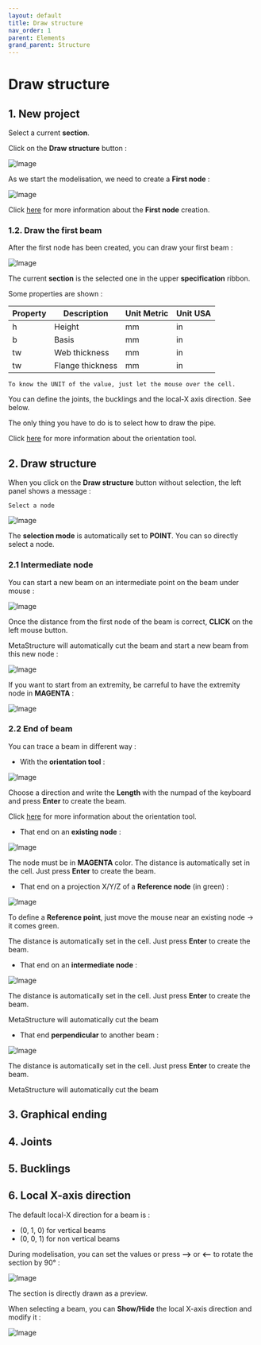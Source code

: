 ```yaml
---
layout: default
title: Draw structure
nav_order: 1
parent: Elements
grand_parent: Structure
---
```


# Draw structure

## 1. New project

Select a current **section**.

Click on the **Draw structure** button :

![Image](../../Images/Structure9.jpg)

As we start the modelisation, we need to create a **First node** :

![Image](../../Images/Node9.jpg)

Click [here](https://documentation.metapiping.com/Structure/Elements/Node.html) for more information about the **First node** creation.

### 1.2. Draw the first beam

After the first node has been created, you can draw your first beam :

![Image](../../Images/Beam12.jpg)

The current **section** is the selected one in the upper **specification** ribbon.

Some properties are shown :

| Property | Description | Unit Metric | Unit USA |
| -------- | ----------- | ---- | ---- |
| h | Height | mm | in |
| b | Basis | mm | in |
| tw | Web thickness | mm | in |
| tw | Flange thickness | mm | in |

    To know the UNIT of the value, just let the mouse over the cell. 

You can define the joints, the bucklings and the local-X axis direction. See below.

The only thing you have to do is to select how to draw the pipe.

Click [here](https://documentation.metapiping.com/Design/Elements/Orientation.html) for more information about the orientation tool.


## 2. Draw structure

When you click on the **Draw structure** button without selection, the left panel shows a message :

    Select a node

![Image](../../Images/Beam13.jpg)

The **selection mode** is automatically set to **POINT**. You can so directly select a node.

### 2.1 Intermediate node

You can start a new beam on an intermediate point on the beam under mouse :

![Image](../../Images/Beam14.jpg)

Once the distance from the first node of the beam is correct, **CLICK** on the left mouse button.

MetaStructure will automatically cut the beam and start a new beam from this new node :

![Image](../../Images/Beam16.jpg)

If you want to start from an extremity, be carreful to have the extremity node in **MAGENTA** :

![Image](../../Images/Beam15.jpg)

### 2.2 End of beam

You can trace a beam in different way :

* With the **orientation tool** :

![Image](../../Images/Beam17.jpg)

Choose a direction and write the **Length** with the numpad of the keyboard and press **Enter** to create the beam.

Click [here](https://documentation.metapiping.com/Design/Elements/Orientation.html) for more information about the orientation tool.

* That end on an **existing node** :

![Image](../../Images/Beam18.jpg)

The node must be in **MAGENTA** color. The distance is automatically set in the cell. Just press **Enter** to create the beam.

* That end on a projection X/Y/Z of a **Reference node** (in green) :

![Image](../../Images/Beam20.jpg)

To define a **Reference point**, just move the mouse near an existing node -> it comes green.

The distance is automatically set in the cell. Just press **Enter** to create the beam.

* That end on an **intermediate node** :

![Image](../../Images/Beam19.jpg)

The distance is automatically set in the cell. Just press **Enter** to create the beam.

MetaStructure will automatically cut the beam

* That end **perpendicular** to another beam :

![Image](../../Images/Beam21.jpg)

The distance is automatically set in the cell. Just press **Enter** to create the beam.

MetaStructure will automatically cut the beam


## 3. Graphical ending

## 4. Joints


## 5. Bucklings


## 6. Local X-axis direction

The default local-X direction for a beam is :

* (0, 1, 0) for vertical beams
* (0, 0, 1) for non vertical beams

During modelisation, you can set the values or press **-->** or **<--** to rotate the section by 90° :

![Image](../../Images/Beam22.jpg)

The section is directly drawn as a preview.

When selecting a beam, you can **Show/Hide** the local X-axis direction and modify it :

![Image](../../Images/Beam23.jpg)